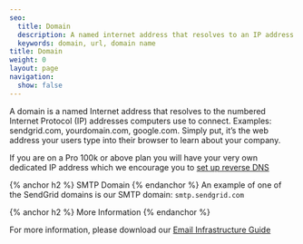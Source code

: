 ```yaml
---
seo:
  title: Domain
  description: A named internet address that resolves to an IP address
  keywords: domain, url, domain name
title: Domain
weight: 0
layout: page
navigation:
  show: false
---
```


A domain is a named Internet address that resolves to the numbered Internet Protocol (IP) addresses computers use to connect. Examples: sendgrid.com, yourdomain.com, google.com. Simply put, it’s the web address your users type into their browser to learn about your company.

If you are on a Pro 100k or above plan you will have your very own dedicated IP address which we encourage you to [set up reverse DNS]({{root_url}}/User_Guide/Settings/Sender_authentication/How_to_set_up_reverse_dns.html)

{% anchor h2 %}
SMTP Domain
{% endanchor %}
An example of one of the SendGrid domains is our SMTP domain: `smtp.sendgrid.com`

{% anchor h2 %}
More Information
{% endanchor %}

For more information, please download our [Email Infrastructure Guide](http://resources.sendgrid.com/email-infrastructure-guide/?mc=SendGrid%20Documentation)

